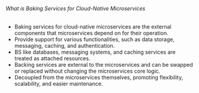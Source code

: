 ###### What is Baking Services for Cloud-Native Microservices
- Baking services for cloud-native microservices are the external components that microservices depend on for their operation.
- Provide support for various functionalities, such as data storage, messaging, caching, and authentication.
- BS like databases, messaging systems, and caching services are treated as attached resources.
- Backing services are external to the microservices and can be swapped or replaced without changing the microservices core logic.
- Decoupled from the microservices themselves, promoting flexibility, scalability, and easier maintenance.


